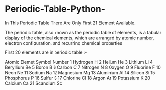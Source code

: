 # Periodic-Table-Python-
In This Periodic Table There Are Only First 21 Element Available.

The periodic table, also known as the periodic table of elements, is a tabular display of the chemical elements, which are arranged by atomic number, electron configuration, and recurring chemical properties

First 20 elements are in periodic table :- 

Atomic  Elemet        Symbol
Number
1	Hydrogen	H
2	Helium	        He
3	Lithium 	Li
4	Beryllium	Be
5	Boron	        B
6	Carbon	        C
7	Nitrogen	N
8	Oxygen	        O
9	Fluorine	F
10	Neon            Ne
11	Sodium	        Na
12	Magnesium	Mg
13	Aluminium	Al
14	Silicon 	Si
15	Phosphorus	P
16	Sulfur  	S
17	Chlorine	Cl
18	Argon   	Ar
19	Potassium	K
20	Calcium	        Ca
21 Scandium      Sc
